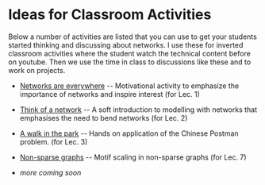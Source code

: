 # Ideas for Classroom Activities
Below a number of activities are listed that you can use to get your students started thinking and discussing about networks. 
I use these for inverted classroom activities where the student watch the technical content before on youtube. Then we
use the time in class to discussions like these and to work on projects. 

* [Networks are everywhere](networks_are_everywhere.md) -- Motivational activity to emphasize the importance of networks and inspire interest (for Lec. 1)
* [Think of a network](think_of_a_network.md) -- A soft introduction to modelling with networks that emphasises the need to bend networks (for Lec. 2)
* [A walk in the park](park.md) -- Hands on application of the Chinese Postman problem. (for Lec. 3)

* [Non-sparse graphs](non_sparse.md) -- Motif scaling in non-sparse graphs (for Lec. 7) 
* *more coming soon*
   
